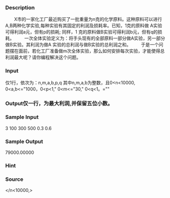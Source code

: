 
### Description
　　X市的一家化工厂最近购买了一批重量为n克的化学原料。这种原料可以进行A,B两种化学实验,每种实验有其固定的利润及损耗率。已知，1克的原料做 A实验可得利润a元，但有p的损耗; 同样，1 克的原料做B实验可得利润b元，但有q的损耗。
　　一次全体实验定义为：将手头现有的全部原料一部分做A实验，另一部分做B实验。其利润为做A 实验的总利润与做B实验的总利润之和。
　　于是一个问题摆在面前，若化工厂准备做m次全体实验，那么如何安排每次实验，才能使得总利润最大呢？请你编程解决这个问题。


### Input
仅1行，依次为：n,m,a,b,p,q
其中n,m,a,b为整数，且0<n<10000, 0<a,b<="1000，0<p<1," 0<m<="30," 0<q<1。="" 
### Output仅一行，为最大利润,并保留五位小数。


### Sample Input
3 100 300 500 0.3 0.6

### Sample Output
79000.00000

### Hint

### Source
</n<10000,>